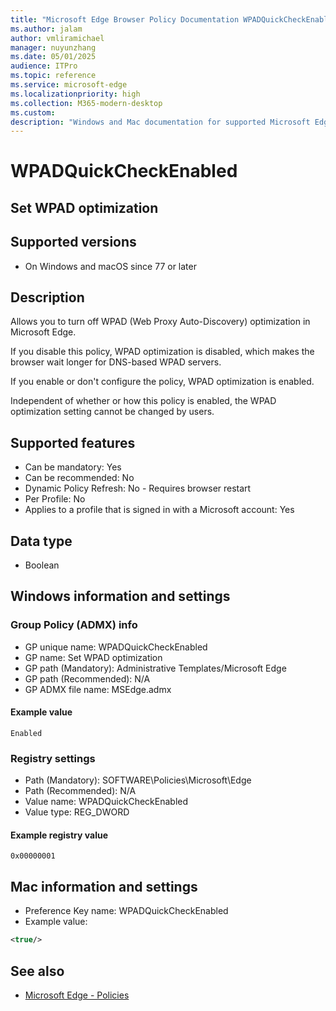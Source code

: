 ```yaml
---
title: "Microsoft Edge Browser Policy Documentation WPADQuickCheckEnabled"
ms.author: jalam
author: vmliramichael
manager: nuyunzhang
ms.date: 05/01/2025
audience: ITPro
ms.topic: reference
ms.service: microsoft-edge
ms.localizationpriority: high
ms.collection: M365-modern-desktop
ms.custom:
description: "Windows and Mac documentation for supported Microsoft Edge Browser policy: Set WPAD optimization"
---
```


<!--THIS FILE IS AUTOMATICALLY GENERATED. MANUAL CHANGES WILL BE OVERWRITTEN.-->
<!--Please contact the Microsoft Edge Manageability team with any questions.-->

# WPADQuickCheckEnabled

## Set WPAD optimization


## Supported versions

- On Windows and macOS since 77 or later

## Description

Allows you to turn off WPAD (Web Proxy Auto-Discovery) optimization in Microsoft Edge.

If you disable this policy, WPAD optimization is disabled, which makes the browser wait longer for DNS-based WPAD servers.

If you enable or don't configure the policy, WPAD optimization is enabled.

Independent of whether or how this policy is enabled, the WPAD optimization setting cannot be changed by users.

## Supported features

- Can be mandatory: Yes
- Can be recommended: No
- Dynamic Policy Refresh: No - Requires browser restart
- Per Profile: No
- Applies to a profile that is signed in with a Microsoft account: Yes

## Data type

- Boolean

## Windows information and settings

### Group Policy (ADMX) info

- GP unique name: WPADQuickCheckEnabled
- GP name: Set WPAD optimization
- GP path (Mandatory): Administrative Templates/Microsoft Edge
- GP path (Recommended): N/A
- GP ADMX file name: MSEdge.admx

#### Example value

```
Enabled
```

### Registry settings

- Path (Mandatory): SOFTWARE\Policies\Microsoft\Edge
- Path (Recommended): N/A
- Value name: WPADQuickCheckEnabled
- Value type: REG_DWORD

#### Example registry value

```
0x00000001
```


## Mac information and settings

- Preference Key name: WPADQuickCheckEnabled
- Example value:

```xml
<true/>
```

## See also
- [Microsoft Edge - Policies](../microsoft-edge-policies.md)
